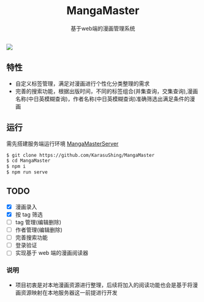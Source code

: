 <h1 align="center">MangaMaster</h1>
<div align="center">
基于web端的漫画管理系统
</div>
<br/>

[![](https://oss.karasu.cn/MangaMaster/20200907113245.png)](https://karasu.cn/manga)

## 特性

- 自定义标签管理，满足对漫画进行个性化分类整理的需求
- 完善的搜索功能，根据出版时间，不同的标签组合(并集查询，交集查询),漫画名称(中日英模糊查询)，作者名称(中日英模糊查询)准确筛选出满足条件的漫画

## 运行

需先搭建服务端运行环境 [MangaMasterServer](https://github.com/KarasuShing/MangaMasterServer)

```bash
$ git clone https://github.com/KarasuShing/MangaMaster
$ cd MangaMaster
$ npm i
$ npm run serve
```

## TODO

- [x] 漫画录入
- [x] 按 tag 筛选
- [ ] tag 管理(编辑删除)
- [ ] 作者管理(编辑删除)
- [ ] 完善搜索功能
- [ ] 登录验证
- [ ] 实现基于 web 端的漫画阅读器

### 说明

- 项目初衷是对本地漫画资源进行整理，后续将加入的阅读功能也会是基于将漫画资源映射在本地服务器这一前提进行开发
